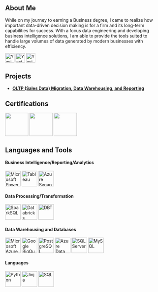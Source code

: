 ## About Me

 While on my journey to earning a Business degree, I came to realize how important data-driven decision making is for a firm and its long-term capabilities for success. With a focus data engineering and developing business intelligence solutions, I am able to provide the tools suited to handle large volumes of data generated by modern businesses with efficiency.

<img src="https://upload.wikimedia.org/wikipedia/commons/thumb/8/81/LinkedIn_icon.svg/1024px-LinkedIn_icon.svg.png" alt="Yasin Sharaf | LinkedIn" height= "30"></a>
<img src="https://upload.wikimedia.org/wikipedia/commons/thumb/7/7e/Gmail_icon_%282020%29.svg/2560px-Gmail_icon_%282020%29.svg.png" alt="Yasin Sharaf | HackerRank" height= "30">
<img src="image-1.png" alt="Yasin Sharaf | HackerRank" height= "30">

 ## Projects
 - **[OLTP (Sales Data) Migration, Data Warehousing, and Reporting](https://github.com/yasinsharaf/Bike-Sales-Enterprise-Data-Analytics-)**

## Certifications
<img src="image-20.png" height= "75">
<img src="image-15.png" height= "75">
<img src="image-16.png" height= "75">

## Languages and Tools

#### Business Intelligence/Reporting/Analytics
<img src="image-5.png" alt="Microsoft Power BI" height= "50">
<img src="image-7.png" alt="Tableau" height= "50">
<img src="image-14.png" alt="Azure Synapse Analytics" height= "50">

#### Data Processing/Transformation
<img src="image-11.png" alt="SparkSQL" height = "50">
<img src="image-12.png" alt="Databricks" height = "50">
<img src="image-13.png" alt="DBT" height = "50">

#### Data Warehousing and Databases
<img src="image.png" alt="Microsoft Azure" height= "50">
<img src="image-3.png" alt="Google BigQuery" height = "50">
<img src="image-4.png" alt="PostgreSQL" height = "50">
<img src="image-6.png" alt="Azure Data Factory" height = "50">
<img src="image-8.png" alt="SQL Server" height = "50">
<img src="image-9.png" alt="MySQL" height = "50">

#### Languages
<img src="image-18.png" alt="Python" height = "50">
<img src="image-21.png" alt="Jinja" height = "50">
<img src="image-23.png" alt="SQL" height = "50">